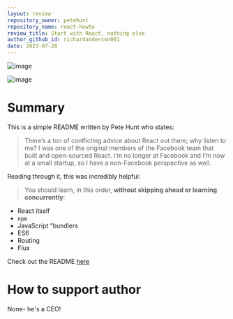 ```yaml
---
layout: review
repository_owner: petehunt
repository_name: react-howto
review_title: Start with React, nothing else
author_github_id: richardanderson001
date: 2023-07-28
---
```

![image](https://github.com/repo-reviews/repo-reviews.github.io/assets/136455818/ffad99d7-5389-4188-ab2a-e12fef4f716b)

![image](https://github.com/repo-reviews/repo-reviews.github.io/assets/136455818/ff0606bd-5c7c-4529-851f-bcfe4c99faec)

# Summary

This is a simple README written by Pete Hunt who states:

> There’s a ton of conflicting advice about React out there; why listen to me?
> I was one of the original members of the Facebook team that built and open-sourced React. I’m no longer at Facebook and I’m now at a small startup, so I have a non-Facebook perspective as well.

Reading through it, this was incredibly helpful:

> You should learn, in this order, **without skipping ahead or learning concurrently**:

* React itself
* `npm`
* JavaScript “bundlers
* ES6
* Routing
* Flux

Check out the README [here](https://github.com/petehunt/react-howto/blob/master/README.md)

# How to support author
None- he's a CEO!

